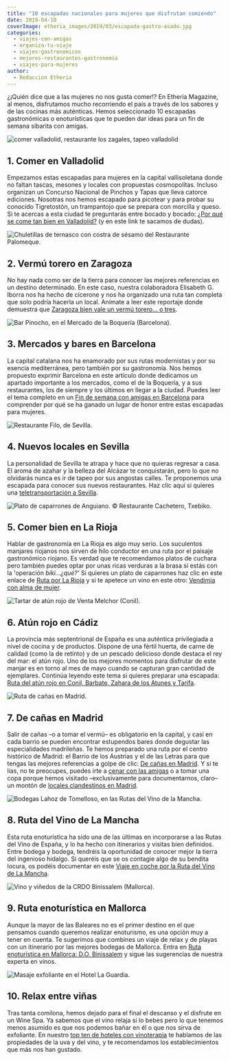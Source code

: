 ```yaml
---
title: "10 escapadas nacionales para mujeres que disfrutan comiendo"
date: 2019-04-10
coverImage: etheria_images/2019/03/escapada-gastro-asado.jpg
categories: 
  - viajes-con-amigas
  - organiza-tu-viaje
  - viajes-gastronomicos
  - mejores-restaurantes-gastronomia
  - viajes-para-mujeres
author: 
  - Redaccion Etheria
---
```


¿¡Quién dice que a las mujeres no nos gusta comer!? En Etheria Magazine, al menos, 
disfrutamos mucho recorriendo el país a través de los sabores y de las cocinas más 
auténticas. Hemos seleccionado 10 escapadas gastronómicas o enoturísticas que te pueden 
dar ideas para un fin de semana sibarita con amigas. 

![comer valladolid, restaurante los zagales, tapeo valladolid](etheria_images/2019/01/comer-valladolid-los-zagales-e1553175464492.jpg "Pide un 'Tigretostón' en el restaurante Los Zagales (Valladolid).")

## 1\. Comer en Valladolid

Empezamos estas escapadas para mujeres en la capital vallisoletana donde no faltan 
tascas, mesones y locales con propuestas cosmopolitas. Incluso organizan un Concurso 
Nacional de Pinchos y Tapas que lleva catorce ediciones. Nosotras nos hemos escapado 
para picotear y para probar su conocido Tigretostón, un trampantojo que se prepara con 
morcilla y queso. Si te acercas a esta ciudad te preguntarás entre bocado y bocado: [¿Por 
qué se come tan bien en 
Valladolid?](https://etheriamagazine.com/2019/01/31/bares-imprescindibles-finde-valladolid/) 
(y en este link te sacamos de dudas). 

![Chuletillas de ternasco con costra de sésamo del Restaurante Palomeque.](etheria_images/2019/02/Zaragoza-restaurante-Palomeque.jpg "Chuletillas de ternasco con costra de sésamo del © Restaurante Palomeque.")

## 2\. Vermú torero en Zaragoza

No hay nada como ser de la tierra para conocer las mejores referencias en un destino 
determinado. En este caso, nuestra colaboradora Elisabeth G. Iborra nos ha hecho de 
cicerone y nos ha organizado una ruta tan completa que solo podría hacerla un local. 
Anímate a leer este reportaje donde demuestra que [Zaragoza bien vale un vermú torero... 
o tres](https://etheriamagazine.com/2019/02/12/mejores-bares-viaje-zaragoza/). 

![Bar Pinocho, en el Mercado de la Boquería (Barcelona).](etheria_images/2019/03/Barcelona-Pinocho-en-la-Boquería.jpg "Bar Pinocho, en el Mercado de la Boquería (Barcelona). © Félix Lorenzo")

## 3\. Mercados y bares en Barcelona

La capital catalana nos ha enamorado por sus rutas modernistas y por su esencia 
mediterránea, pero también por su gastronomía. Nos hemos propuesto exprimir Barcelona en 
este artículo donde dedicamos un apartado importante a los mercados, como el de la 
Boquería, y a sus restaurantes, los de siempre y los últimos en llegar a la ciudad. 
Puedes leer el tema completo en un [Fin de semana con amigas en 
Barcelona](https://etheriamagazine.com/2019/03/12/guia-que-ver-hacer-dormir-barcelona-con-amigas/) 
para comprender por qué se ha ganado un lugar de honor entre estas escapadas para 
mujeres. 

![Restaurante Filo, de Sevilla.](etheria_images/2019/01/viaje-mujeres-filo-sevilla.jpg "Restaurante Filo, de Sevilla.")

## 4\. Nuevos locales en Sevilla

La personalidad de Sevilla te atrapa y hace que no quieras regresar a casa. El aroma de 
azahar y la belleza del Alcázar te conquistarán, pero lo que no olvidarás nunca es ir de 
tapeo por sus angostas calles. Te proponemos una escapada para conocer sus nuevos 
restaurantes. Haz clic aquí si quieres una [teletransportación a 
Sevilla](https://etheriamagazine.com/2019/02/04/viajar-con-amigas-sevilla/). 

![Plato de caparrones de Anguiano. © Restaurante Cachetero, Txebiko.](etheria_images/2019/01/Restaurante-Cachetero-Txebiko.jpg "Plato de caparrones de Anguiano. © Restaurante Cachetero, Txebiko.")

## 5\. Comer bien en La Rioja

Hablar de gastronomía en La Rioja es algo muy serio. Los suculentos manjares riojanos 
nos sirven de hilo conductor en una ruta por el paisaje gastronómico riojano. Es verdad 
que te recomendamos platos de cuchara pero también puedes optar por unas ricas verduras 
a la brasa si estás con la 'operación _biki...¿qué?'_ Si quieres un plato de caparrones 
haz clic en este enlace de [Ruta por La 
Rioja](https://etheriamagazine.com/2019/01/23/ruta-gastronomica-en-la-rioja/) y si te 
apetece un vino en este otro: [Vendimia con alma de 
mujer](https://etheriamagazine.com/2018/10/04/vendimia-en-la-rioja-con-alma-de-mujer/). 

![Tartar de atún rojo de Venta Melchor (Conil).](etheria_images/2018/06/tartar-ruta-del-atun.jpg "Tartar de atún rojo de Venta Melchor (Conil).")

## 6\. Atún rojo en Cádiz

La provincia más septentrional de España es una auténtica privilegiada a nivel de cocina 
y de productos. Dispone de una fértil huerta, de carne de calidad (como la de retinto) y 
de un pescado delicioso donde destaca el rey del mar: el atún rojo. Uno de los mejores 
momentos para disfrutar de este manjar es en torno al mes de mayo cuando se capturan 
gran cantidad de ejemplares. Continúa leyendo este tema si quieres preparar una 
escapada: [Ruta del atún rojo en Conil, Barbate, Zahara de los Atunes y 
Tarifa](https://etheriamagazine.com/2018/06/12/ruta-del-atun-rojo-en-cadiz/). 

![Ruta de cañas en Madrid.](etheria_images/2018/12/Madrid-ruta-de-bares-cerveza-e1553175735714.jpg "Ruta de cañas en Madrid.")

## 7\. De cañas en Madrid

Salir de cañas –o a tomar el vermú– es obligatorio en la capital, y casi en cada barrio 
se pueden encontrar estupendos bares donde degustar las especialidades madrileñas. Te 
hemos preparado una ruta por el centro histórico de Madrid: el Barrio de los Austrias y 
el de las Letras para que tengas las mejores referencias a golpe de clic: [De cañas en 
Madrid](https://etheriamagazine.com/2018/12/28/de-canas-por-el-madrid-de-los-austrias-y-de-las-letras/). 
Y si te lías, no te preocupes, puedes irte a [cenar con las 
amigas](https://etheriamagazine.com/2018/11/09/10-restaurantes-para-salir-a-cenar-con-amigas-en-madrid/) 
o a tomar una copa porque hemos visitado –exclusivamente para documentarnos, claro– un 
montón de [locales clandestinos en 
Madrid](https://etheriamagazine.com/2018/06/28/esto-no-es-lo-que-parece-10-locales-de-madrid-donde-las-apariencias-enganan/). 

![Bodegas Lahoz de Tomelloso, en las Rutas del Vino de la Mancha.](etheria_images/2019/03/Tomelloso-bodegas-lahoz.jpg "Bodegas Lahoz de Tomelloso. © Rutas del Vino de la Mancha.")

## 8\. Ruta del Vino de La Mancha

Esta ruta enoturística ha sido una de las últimas en incorporarse a las Rutas del Vino 
de España, y lo ha hecho con itinerarios y visitas bien definidos. Entre bodega y 
bodega, tendréis la oportunidad de conocer mejor la tierra del ingenioso hidalgo. Si 
queréis que se os contagie algo de su bendita locura, os podéis documentar en este [Viaje 
en coche por la Ruta del Vino de La 
Mancha](https://etheriamagazine.com/2019/03/20/ruta-del-vino-de-la-mancha/). 

![Vino y viñedos de la CRDO Binissalem (Mallorca).](etheria_images/2018/07/Vino-rosado-Enoturismo-Binissalem-Mallorca-e1553175846903.jpg "Vino y viñedos de la © CRDO Binissalem (Mallorca).")

## 9\. Ruta enoturística en Mallorca

Aunque la mayor de las Baleares no es el primer destino en el que pensamos cuando 
queremos realizar enoturismo, es una opción muy a tener en cuenta. Te sugerimos que 
combines un viaje de relax y de playas con un itinerario por las mejores bodegas de 
Mallorca. Entra en [Ruta enoturística en Mallorca: D.O. 
Binissalem](https://etheriamagazine.com/2018/07/26/ruta-del-vino-binissalem-viaje-mallorca-interior/) 
y sigue las sugerencias de nuestra experta en vinos. 

![Masaje exfoliante en el Hotel La Guardia.](etheria_images/2018/10/LA-GUARDIA-MASAJE-EXFOLIANTE-e1553175963452.jpg "Masaje exfoliante en el Hotel La Guardia.")

## 10\. Relax entre viñas

Tras tanta comilona, hemos dejado para el final el descanso y el disfrute en un Wine 
Spa. Ya sabemos que el vino relaja si lo bebes pero lo que tenemos menos asumido es que 
nos podemos bañar en él o que nos sirva de exfoliante. En nuestro [top ten de hoteles 
con 
vinoterapia](https://etheriamagazine.com/2018/10/26/relax-entre-vinas-el-poder-de-la-vinoterapia/) 
te hablamos de las propiedades de la uva y del vino, y te recomendamos los 
establecimientos que más nos han gustado.
